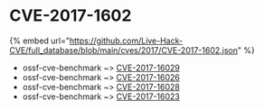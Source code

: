 # CVE-2017-1602
{% embed url="https://github.com/Live-Hack-CVE/full_database/blob/main/cves/2017/CVE-2017-1602.json" %}

* ossf-cve-benchmark ~> [CVE-2017-16029](https://www.alice-snow.ru/2017/database/cve-2017-1602/cve-2017-16029-ossf-cve-benchmark)
* ossf-cve-benchmark ~> [CVE-2017-16026](https://www.alice-snow.ru/2017/database/cve-2017-1602/cve-2017-16026-ossf-cve-benchmark)
* ossf-cve-benchmark ~> [CVE-2017-16028](https://www.alice-snow.ru/2017/database/cve-2017-1602/cve-2017-16028-ossf-cve-benchmark)
* ossf-cve-benchmark ~> [CVE-2017-16023](https://www.alice-snow.ru/2017/database/cve-2017-1602/cve-2017-16023-ossf-cve-benchmark)